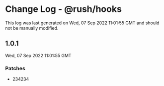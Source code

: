 # Change Log - @rush/hooks

This log was last generated on Wed, 07 Sep 2022 11:01:55 GMT and should not be manually modified.

## 1.0.1
Wed, 07 Sep 2022 11:01:55 GMT

### Patches

- 234234

